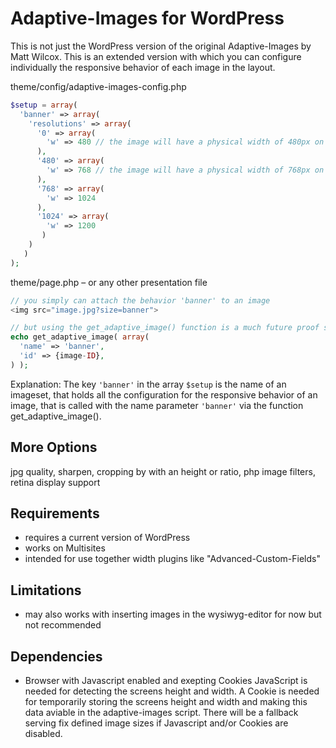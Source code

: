 Adaptive-Images for WordPress
=============================
This is not just the WordPress version of the original Adaptive-Images by Matt Wilcox. This is an extended version with which you can configure individually the responsive behavior of each image in the layout.

theme/config/adaptive-images-config.php
```php
$setup = array(
  'banner' => array(
    'resolutions' => array(
      '0' => array(
        'w' => 480 // the image will have a physical width of 480px on screens with less then 480px width
      ),
      '480' => array(
        'w' => 768 // the image will have a physical width of 768px on screens with minimum 480px and less then 768p width
      ),
      '768' => array(
        'w' => 1024
      ),
      '1024' => array(
        'w' => 1200
       )
    )
   )
);
```
theme/page.php – or any other presentation file
```php
// you simply can attach the behavior 'banner' to an image
<img src="image.jpg?size=banner">

// but using the get_adaptive_image() function is a much future proof solution
echo get_adaptive_image( array(
  'name' => 'banner', 
  'id' => {image-ID}, 
) );
```
Explanation: The key ```'banner'``` in the array ```$setup``` is the name of an imageset, that holds all the configuration for the responsive behavior of an image, that is called with the name parameter ```'banner'``` via the function get_adaptive_image().

More Options
-----------------
jpg quality, sharpen, cropping by with an height or ratio, php image filters, retina display support

Requirements
-----------
* requires a current version of WordPress
* works on Multisites
* intended for use together width plugins like "Advanced-Custom-Fields"

Limitations
-----------
* may also works with inserting images in the wysiwyg-editor for now but not recommended

Dependencies
------------
* Browser with Javascript enabled and exepting Cookies
  JavaScript is needed for detecting the screens height and width. A Cookie is needed for temporarily storing the screens height and width and making this data aviable in the adaptive-images script. There will be a fallback serving fix defined image sizes if Javascript and/or Cookies are disabled.

    



